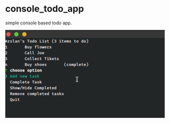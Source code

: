 # console_todo_app
simple console based todo app.

![Output File](/console_based_todo_app_nodejs_typescript.png)
